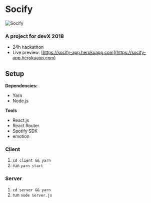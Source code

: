 # Socify

![Socify](https://raw.githubusercontent.com/lundgren2/spotify-devx2018/master/client/public/app-preview.png)

### A project for devX 2018

- 24h hackathon
- Live preview: [https://socify-app.herokuapp.com](https://socify-app.herokuapp.com)

## Setup

**Dependencies:**

- Yarn
- Node.js

**Tools**

- React.js
- React Router
- Spotify SDK
- emotion

### Client

1. `cd client && yarn`
2. run `yarn start`

### Server

1. `cd server && yarn`
2. run `node server.js`
